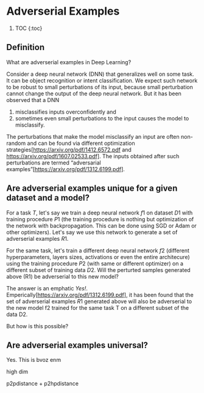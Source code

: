 # Adverserial Examples

1. TOC
{:toc}

## Definition

What are adverserial examples in Deep Learning?


Consider a deep neural network (DNN) that generalizes well on some task. It can be object recognition or intent classification. We expect such network to be robust to small perturbations of its input, because small perturbation cannot change the output of the deep neural network. But it has been observed that a DNN 
1. misclassifies inputs overconfidently and 
2. sometimes even small perturbations to the input causes the model to misclassify. 

The perturbations that make the model misclassify an input are often non-random and can be found via different optimization strategies[https://arxiv.org/pdf/1412.6572.pdf and https://arxiv.org/pdf/1607.02533.pdf]. The inputs obtained after such perturbations are termed “adversarial examples”[https://arxiv.org/pdf/1312.6199.pdf].


## Are adverserial examples unique for a given dataset and a model?

For a task $T$, let's say we train a deep neural network $f1$ on dataset $D1$ with training procedure $P1$ (the training procedure is nothing but optimization of the network with backpropagation. This can be done using SGD or Adam or other optimizers). Let's say we use this network to generate a set of adverserial examples $R1$. 

For the same task, let's train a different deep neural network $f2$ (different hyperparameters, layers sizes, activations or even the entire architecure) using the training procedure $P2$ (with same or different optimizer) on a different subset of training data $D2$. Will the perturted samples generated above (R1) be adverserial to this new model?

The answer is an emphatic _Yes!_. Emperically[https://arxiv.org/pdf/1312.6199.pdf], it has been found that the set of adverserial examples $R1$ generated above will also be adverserial to the new model f2 trained for the same task T on a different subset of the data D2. 

But how is this possible? 

## Are adverserial examples universal?



Yes. This is bvoz enm

high dim

p2pdistance + p2hpdistance



